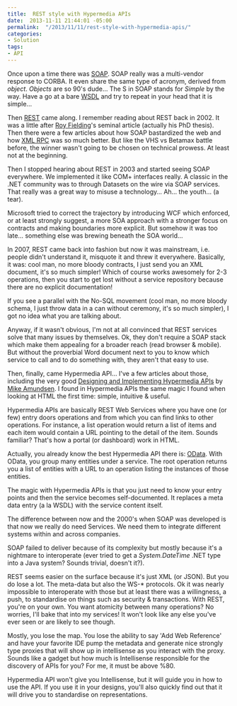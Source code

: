```yaml
---
title:  REST style with Hypermedia APIs
date:  2013-11-11 21:44:01 -05:00
permalink:  "/2013/11/11/rest-style-with-hypermedia-apis/"
categories:
- Solution
tags:
- API
---
```

Once upon a time there was <a href="http://en.wikipedia.org/wiki/SOAP">SOAP</a>. SOAP really was a multi-vendor response to CORBA. It even share the same type of acronym, derived from <em>object</em>. <em>Objects </em>are so 90's dude… The S in SOAP stands for <em>Simple</em> by the way. Have a go at a bare <a href="http://en.wikipedia.org/wiki/Web_Services_Description_Language">WSDL</a> and try to repeat in your head that it is simple…

Then <a href="http://en.wikipedia.org/wiki/Representational_State_Transfer">REST</a> came along. I remember reading about REST back in 2002. It was a little after <a title="Roy Fielding" href="http://en.wikipedia.org/wiki/Roy_Fielding">Roy Fielding</a>'s seminal article (actually his PhD thesis). Then there were a few articles about how SOAP bastardized the web and how <a href="http://en.wikipedia.org/wiki/XML_RPC">XML RPC</a> was so much better. But like the VHS vs Betamax battle before, the winner wasn't going to be chosen on technical prowess. At least not at the beginning.

Then I stopped hearing about REST in 2003 and started seeing SOAP everywhere. We implemented it like COM+ interfaces really. A classic in the .NET community was to through Datasets on the wire via SOAP services. That really was a great way to misuse a technology… Ah… the youth… (a tear).

Microsoft tried to correct the trajectory by introducing WCF which enforced, or at least strongly suggest, a more SOA approach with a stronger focus on contracts and making boundaries more explicit. But somehow it was too late… something else was brewing beneath the SOA world…

In 2007, REST came back into fashion but now it was mainstream, i.e. people didn't understand it, misquote it and threw it everywhere. Basically, it was: cool man, no more bloody contracts, I just send you an XML document, it's so much simpler! Which of course works awesomely for 2-3 operations, then you start to get lost without a service repository because there are no explicit documentation!

If you see a parallel with the No-SQL movement (cool man, no more bloody schema, I just throw data in a can without ceremony, it's so much simpler), I got no idea what you are talking about.

Anyway, if it wasn't obvious, I'm not at all convinced that REST services solve that many issues by themselves. Ok, they don't require a SOAP stack which make them appealing for a broader reach (read browser &amp; mobile). But without the proverbial Word document next to you to know which service to call and to do something with, they aren't that easy to use.

Then, finally, came Hypermedia API… I've a few articles about those, including the very good <a href="http://www.infoq.com/articles/hypermedia-api-tutorial-part-one">Designing and Implementing Hypermedia APIs</a> by <a href="http://www.amundsen.com/">Mike Amundsen</a>. I found in Hypermedia APIs the same magic I found when looking at HTML the first time: simple, intuitive &amp; useful.

Hypermedia APIs are basically REST Web Services where you have one (or few) entry doors operations and from which you can find links to other operations. For instance, a list operation would return a list of items and each item would contain a URL pointing to the detail of the item. Sounds familiar? That's how a portal (or dashboard) work in HTML.

Actually, you already know the best Hypermedia API there is: <a href="http://www.odata.org/">OData</a>. With OData, you group many entities under a service. The root operation returns you a list of entities with a URL to an operation listing the instances of those entities.

The magic with Hypermedia APIs is that you just need to know your entry points and then the service becomes self-documented. It replaces a meta data entry (a la WSDL) with the service content itself.

The difference between now and the 2000's when SOAP was developed is that now we really do need Services. We need them to integrate different systems within and across companies.

SOAP failed to deliver because of its complexity but mostly because it's a nightmare to interoperate (ever tried to get a <em>System.DateTime</em> .NET type into a Java system? Sounds trivial, doesn't it?).

REST seems easier on the surface because it's just XML (or JSON). But you do lose a lot. The meta-data but also the WS-* protocols. Ok it was nearly impossible to interoperate with those but at least there was a willingness, a push, to standardise on things such as security &amp; transactions. With REST, you're on your own. You want atomicity between many operations? No worries, I'll bake that into my services! It won't look like any else you've ever seen or are likely to see though.

Mostly, you lose the map. You lose the ability to say 'Add Web Reference' and have your favorite IDE pump the metadata and generate nice strongly type proxies that will show up in intellisense as you interact with the proxy. Sounds like a gadget but how much is Intellisense responsible for the discovery of APIs for you? For me, it must be above %80.

Hypermedia API won't give you Intellisense, but it will guide you in how to use the API. If you use it in your designs, you'll also quickly find out that it will drive you to standardise on representations.